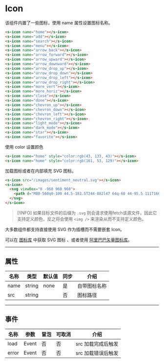 # Icon

该组件内置了一些图标，使用 name 属性设置图标名称。

```html preview
<s-icon name="home"></s-icon>
<s-icon name="add"></s-icon>
<s-icon name="search"></s-icon>
<s-icon name="menu"></s-icon>
<s-icon name="arrow_back"></s-icon>
<s-icon name="arrow_forward"></s-icon>
<s-icon name="arrow_upward"></s-icon>
<s-icon name="arrow_downward"></s-icon>
<s-icon name="arrow_drop_up"></s-icon>
<s-icon name="arrow_drop_down"></s-icon>
<s-icon name="arrow_drop_left"></s-icon>
<s-icon name="arrow_drop_right"></s-icon>
<s-icon name="more_vert"></s-icon>
<s-icon name="more_horiz"></s-icon>
<s-icon name="close"></s-icon>
<s-icon name="done"></s-icon>
<s-icon name="chevron_up"></s-icon>
<s-icon name="chevron_down"></s-icon>
<s-icon name="chevron_left"></s-icon>
<s-icon name="chevron_right"></s-icon>
<s-icon name="light_mode"></s-icon>
<s-icon name="dark_mode"></s-icon>
<s-icon name="star"></s-icon>
<s-icon name="favorite"></s-icon>
```

使用 color 设置颜色

```html preview
<s-icon name="home" style="color:rgb(43, 133, 43)"></s-icon>
<s-icon name="home" style="color:rgb(161, 53, 129)"></s-icon>
```

加载图标或者在内部填充 SVG 图标。

```html preview
<s-icon src="/images/sentiment_neutral.svg"></s-icon>
<s-icon>
  <svg viewBox="0 -960 960 960">
    <path d="M80-560q0-100 44.5-183.5T244-882l47 64q-60 44-95.5 111T160-560H80Zm720 0q0-80-35.5-147T669-818l47-64q75 55 119.5 138.5T880-560h-80ZM160-200v-80h80v-280q0-83 50-147.5T420-792v-28q0-25 17.5-42.5T480-880q25 0 42.5 17.5T540-820v28q80 20 130 84.5T720-560v280h80v80H160Zm320-300Zm0 420q-33 0-56.5-23.5T400-160h160q0 33-23.5 56.5T480-80ZM320-280h320v-280q0-66-47-113t-113-47q-66 0-113 47t-47 113v280Z"></path>
  </svg>
</s-icon>
```

> [!INFO]
> 如果目标文件的后缀为 `.svg` 则会请求使用fetch该源文件，因此它支持定义颜色，反之将会使用 `<img />` 来渲染从而不支持定义颜色。

大多数组件都支持直接使用 SVG 作为插槽而不需要嵌套 Icon。

可以在 [图标库](/resource/icon) 中获取 SVG 图标 、或者使用 [阿里巴巴矢量图标库](https://www.iconfont.cn)。

---

## 属性

| 名称 | 类型     | 默认值 | 同步 | 介绍        |
| ---- | ------- | ------ | --- | ----------- |
| name | string  | none   | 是  | 自带图标名称 |
| src  | string  |        | 否  | 图标路径     |

---

## 事件

| 名称  | 参数   | 冒泡 | 可取消 | 介绍             |
| ----- |------ |------|------ |----------------- |
| load  | Event | 否   | 否    | src 加载完成后触发 |
| error | Event | 否   | 否    | src 加载错误后触发 |